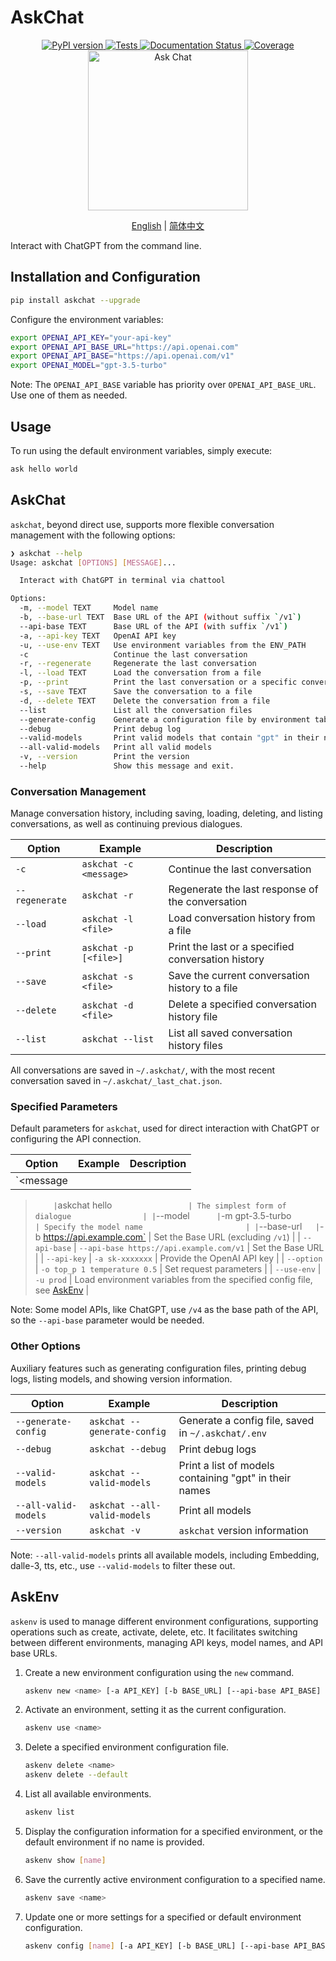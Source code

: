 # AskChat

<div align="center">
    <a href="https://pypi.python.org/pypi/askchat">
        <img src="https://img.shields.io/pypi/v/askchat.svg" alt="PyPI version" />
    </a>
    <a href="https://github.com/cubenlp/askchat/actions/workflows/test.yml">
        <img src="https://github.com/cubenlp/askchat/actions/workflows/test.yml/badge.svg" alt="Tests" />
    </a>
    <a href="https://cubenlp.github.io/askchat/">
        <img src="https://img.shields.io/badge/docs-github_pages-blue.svg" alt="Documentation Status" />
    </a>
    <a href="https://codecov.io/gh/cubenlp/askchat">
        <img src="https://codecov.io/gh/cubenlp/askchat/branch/main/graph/badge.svg" alt="Coverage" />
    </a>
</div>

<div align="center">
<img src="https://qiniu.wzhecnu.cn/PicBed6/picgo/askchat.jpeg" alt="Ask Chat" width="256">

[English](README-en.md) | [简体中文](README.md)
</div>

Interact with ChatGPT from the command line.

## Installation and Configuration

```bash
pip install askchat --upgrade
```

Configure the environment variables:

```bash
export OPENAI_API_KEY="your-api-key"
export OPENAI_API_BASE_URL="https://api.openai.com"
export OPENAI_API_BASE="https://api.openai.com/v1"
export OPENAI_MODEL="gpt-3.5-turbo"
```

Note: The `OPENAI_API_BASE` variable has priority over `OPENAI_API_BASE_URL`. Use one of them as needed.

## Usage

To run using the default environment variables, simply execute:

```bash
ask hello world
```

## AskChat

`askchat`, beyond direct use, supports more flexible conversation management with the following options:

```bash
❯ askchat --help
Usage: askchat [OPTIONS] [MESSAGE]...

  Interact with ChatGPT in terminal via chattool

Options:
  -m, --model TEXT     Model name
  -b, --base-url TEXT  Base URL of the API (without suffix `/v1`)
  --api-base TEXT      Base URL of the API (with suffix `/v1`)
  -a, --api-key TEXT   OpenAI API key
  -u, --use-env TEXT   Use environment variables from the ENV_PATH
  -c                   Continue the last conversation
  -r, --regenerate     Regenerate the last conversation
  -l, --load TEXT      Load the conversation from a file
  -p, --print          Print the last conversation or a specific conversation
  -s, --save TEXT      Save the conversation to a file
  -d, --delete TEXT    Delete the conversation from a file
  --list               List all the conversation files
  --generate-config    Generate a configuration file by environment table
  --debug              Print debug log
  --valid-models       Print valid models that contain "gpt" in their names
  --all-valid-models   Print all valid models
  -v, --version        Print the version
  --help               Show this message and exit.
```

### Conversation Management

Manage conversation history, including saving, loading, deleting, and listing conversations, as well as continuing previous dialogues.

| Option          | Example                | Description                                   |
|-----------------|------------------------|-----------------------------------------------|
| `-c`            | `askchat -c <message>` | Continue the last conversation               |
| `--regenerate`  | `askchat -r`           | Regenerate the last response of the conversation |
| `--load`        | `askchat -l <file>` | Load conversation history from a file |
| `--print`       | `askchat -p [<file>]`  | Print the last or a specified conversation history |
| `--save`        | `askchat -s <file>`    | Save the current conversation history to a file |
| `--delete`      | `askchat -d <file>`    | Delete a specified conversation history file |
| `--list`        | `askchat --list`       | List all saved conversation history files     |

All conversations are saved in `~/.askchat/`, with the most recent conversation saved in `~/.askchat/_last_chat.json`.

### Specified Parameters

Default parameters for `askchat`, used for direct interaction with ChatGPT or configuring the API connection.

| Option          | Example                          | Description                                  |
|-----------------|----------------------------------|----------------------------------------------|
| `<message

>`     | `askchat hello`                  | The simplest form of dialogue                |
| `--model`       | `-m gpt-3.5-turbo`               | Specify the model name                       |
| `--base-url`    | `-b https://api.example.com`     | Set the Base URL (excluding `/v1`)           |
| `--api-base`    | `--api-base https://api.example.com/v1` | Set the Base URL           |
| `--api-key`     | `-a sk-xxxxxxx`                  | Provide the OpenAI API key                   |
| `--option` | `-o top_p 1 temperature 0.5` | Set request parameters |
| `--use-env`     | `-u prod`                        | Load environment variables from the specified config file, see [AskEnv](#askenv) |

Note: Some model APIs, like ChatGPT, use `/v4` as the base path of the API, so the `--api-base` parameter would be needed.

### Other Options

Auxiliary features such as generating configuration files, printing debug logs, listing models, and showing version information.

| Option                  | Example                         | Description                                    |
|-------------------------|---------------------------------|------------------------------------------------|
| `--generate-config`     | `askchat --generate-config`     | Generate a config file, saved in `~/.askchat/.env` |
| `--debug`               | `askchat --debug`               | Print debug logs                               |
| `--valid-models`        | `askchat --valid-models`        | Print a list of models containing "gpt" in their names |
| `--all-valid-models`    | `askchat --all-valid-models`    | Print all models                               |
| `--version`             | `askchat -v`                    | `askchat` version information                  |

Note: `--all-valid-models` prints all available models, including Embedding, dalle-3, tts, etc., use `--valid-models` to filter these out.

## AskEnv

`askenv` is used to manage different environment configurations, supporting operations such as create, activate, delete, etc. It facilitates switching between different environments, managing API keys, model names, and API base URLs.

1. Create a new environment configuration using the `new` command.

    ```bash
    askenv new <name> [-a API_KEY] [-b BASE_URL] [--api-base API_BASE] [-m MODEL]
    ```

2. Activate an environment, setting it as the current configuration.

    ```bash
    askenv use <name>
    ```

3. Delete a specified environment configuration file.

    ```bash
    askenv delete <name>
    askenv delete --default
    ```

4. List all available environments.

    ```bash
    askenv list
    ```

5. Display the configuration information for a specified environment, or the default environment if no name is provided.

    ```bash
    askenv show [name]
    ```

6. Save the currently active environment configuration to a specified name.

    ```bash
    askenv save <name>
    ```

7. Update one or more settings for a specified or default environment configuration.

    ```bash
    askenv config [name] [-a API_KEY] [-b BASE_URL] [--api-base API_BASE] [-m MODEL]
    ```
